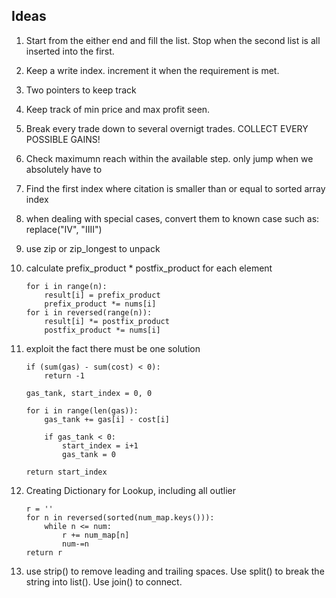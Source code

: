 ## Ideas

1. Start from the either end and fill the list. Stop when the second list is all inserted into the first.

1. Keep a write index. increment it when the requirement is met. 

1. Two pointers to keep track

1. Keep track of min price and max profit seen. 

1. Break every trade down to several overnigt trades. COLLECT EVERY POSSIBLE GAINS!

1. Check maximumn reach within the available step. only jump when we absolutely have to

1. Find the first index where citation is smaller than or equal to sorted array index

1. when dealing with special cases, convert them to known case such as: replace("IV", "IIII")
1. use zip or zip_longest to unpack

1. calculate prefix_product * postfix_product for each element
	```
	for i in range(n):
		result[i] = prefix_product
		prefix_product *= nums[i]
	for i in reversed(range(n)):
		result[i] *= postfix_product
		postfix_product *= nums[i]
	```
	
1. exploit the fact there must be one solution
	```
	if (sum(gas) - sum(cost) < 0):
		return -1
	
	gas_tank, start_index = 0, 0
	
	for i in range(len(gas)):
		gas_tank += gas[i] - cost[i]
		
		if gas_tank < 0:
			start_index = i+1
			gas_tank = 0
		
	return start_index
	```

1. Creating Dictionary for Lookup, including all outlier
	```
	r = ''
	for n in reversed(sorted(num_map.keys())):
		while n <= num:
			r += num_map[n]
			num-=n
	return r
	```

1. use strip() to remove leading and trailing spaces. Use split() to break the string into list(). Use join() to connect.